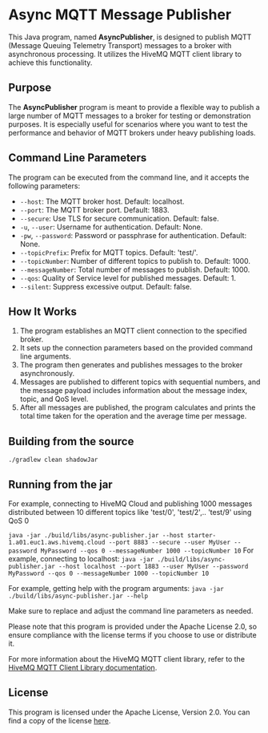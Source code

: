 
# Async MQTT Message Publisher

This Java program, named **AsyncPublisher**, is designed to publish MQTT (Message Queuing Telemetry Transport) messages to a broker with asynchronous processing. It utilizes the HiveMQ MQTT client library to achieve this functionality.

## Purpose

The **AsyncPublisher** program is meant to provide a flexible way to publish a large number of MQTT messages to a broker for testing or demonstration purposes. It is especially useful for scenarios where you want to test the performance and behavior of MQTT brokers under heavy publishing loads.

## Command Line Parameters

The program can be executed from the command line, and it accepts the following parameters:

-   `--host`: The MQTT broker host. Default: localhost.
-   `--port`: The MQTT broker port. Default: 1883.
-   `--secure`: Use TLS for secure communication. Default: false.
-   `-u`, `--user`: Username for authentication. Default: None.
-   `-pw`, `--password`: Password or passphrase for authentication. Default: None.
-   `--topicPrefix`: Prefix for MQTT topics. Default: 'test/'.
-   `--topicNumber`: Number of different topics to publish to. Default: 1000.
-   `--messageNumber`: Total number of messages to publish. Default: 1000.
-   `--qos`: Quality of Service level for published messages. Default: 1.
-   `--silent`: Suppress excessive output. Default: false.

## How It Works

1.  The program establishes an MQTT client connection to the specified broker.
2.  It sets up the connection parameters based on the provided command line arguments.
3.  The program then generates and publishes messages to the broker asynchronously.
4.  Messages are published to different topics with sequential numbers, and the message payload includes information about the message index, topic, and QoS level.
5.  After all messages are published, the program calculates and prints the total time taken for the operation and the average time per message.

## Building from the source

`./gradlew clean shadowJar`

## Running from the jar

For example, connecting to HiveMQ Cloud and publishing 1000 messages distributed between 10 different topics like 'test/0', 'test/2',.. 'test/9' using QoS 0

``
java -jar ./build/libs/async-publisher.jar --host starter-1.a01.euc1.aws.hivemq.cloud --port 8883 --secure --user MyUser --password MyPassword --qos 0 --messageNumber 1000 --topicNumber 10
``
For example, connecting to localhost:
``
java -jar ./build/libs/async-publisher.jar --host localhost --port 1883 --user MyUser --password MyPassword --qos 0 --messageNumber 1000 --topicNumber 10
``

For example, getting help with the program arguments:
``
java -jar ./build/libs/async-publisher.jar --help
``

Make sure to replace and adjust the command line parameters as needed.

Please note that this program is provided under the Apache License 2.0, so ensure compliance with the license terms if you choose to use or distribute it.

For more information about the HiveMQ MQTT client library, refer to the [HiveMQ MQTT Client Library documentation](https://hivemq.github.io/hivemq-mqtt-client/).

## License

This program is licensed under the Apache License, Version 2.0. You can find a copy of the license [here](http://www.apache.org/licenses/LICENSE-2.0).